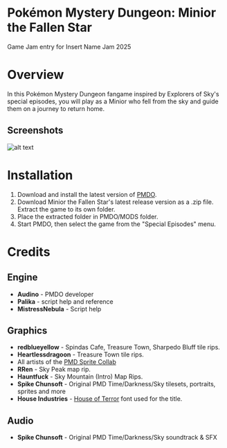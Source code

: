 # Pokémon Mystery Dungeon: Minior the Fallen Star
 Game Jam entry for Insert Name Jam 2025

# Overview
In this Pokémon Mystery Dungeon fangame inspired by Explorers of Sky's special episodes, you will play as a Minior who fell from the sky and guide them on a journey to return home.

## Screenshots
![alt text](https://i.imgur.com/ovDsIYo.png "")

# Installation
1. Download and install the latest version of [PMDO](https://github.com/audinowho/PMDODump/releases).
2. Download Minior the Fallen Star's latest release version as a .zip file. Extract the game to its own folder.
3. Place the extracted folder in PMDO/MODS folder.
4. Start PMDO, then select the game from the "Special Episodes" menu.

# Credits
## Engine
- **Audino** - PMDO developer
- **Palika** - script help and reference
- **MistressNebula** - Script help

## Graphics
- **redblueyellow** - Spindas Cafe, Treasure Town, Sharpedo Bluff tile rips.
- **Heartlessdragoon** - Treasure Town tile rips.
- All artists of the [PMD Sprite Collab](https://sprites.pmdcollab.org/)
- **RRen** - Sky Peak map rip.
- **Hauntfuck** - Sky Mountain (Intro) Map Rips.
- **Spike Chunsoft** - Original PMD Time/Darkness/Sky tilesets, portraits, sprites and more
- **House Industries** - [House of Terror](https://housefonts.com/hi/monster) font used for the title.

## Audio
- **Spike Chunsoft** - Original PMD Time/Darkness/Sky soundtrack & SFX
